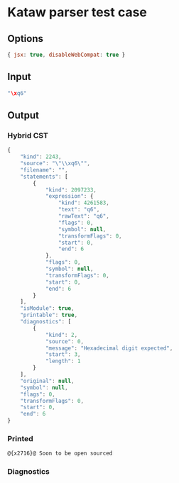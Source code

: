 # Kataw parser test case

## Options

`````js
{ jsx: true, disableWebCompat: true }
`````

## Input

`````js
"\xq6"
`````

## Output

### Hybrid CST

```javascript
{
    "kind": 2243,
    "source": "\"\\xq6\"",
    "filename": "",
    "statements": [
        {
            "kind": 2097233,
            "expression": {
                "kind": 4261583,
                "text": "q6",
                "rawText": "q6",
                "flags": 0,
                "symbol": null,
                "transformFlags": 0,
                "start": 0,
                "end": 6
            },
            "flags": 0,
            "symbol": null,
            "transformFlags": 0,
            "start": 0,
            "end": 6
        }
    ],
    "isModule": true,
    "printable": true,
    "diagnostics": [
        {
            "kind": 2,
            "source": 0,
            "message": "Hexadecimal digit expected",
            "start": 3,
            "length": 1
        }
    ],
    "original": null,
    "symbol": null,
    "flags": 0,
    "transformFlags": 0,
    "start": 0,
    "end": 6
}
```

### Printed

```javascript
@{x2716}@ Soon to be open sourced
```

### Diagnostics

```javascript

```

